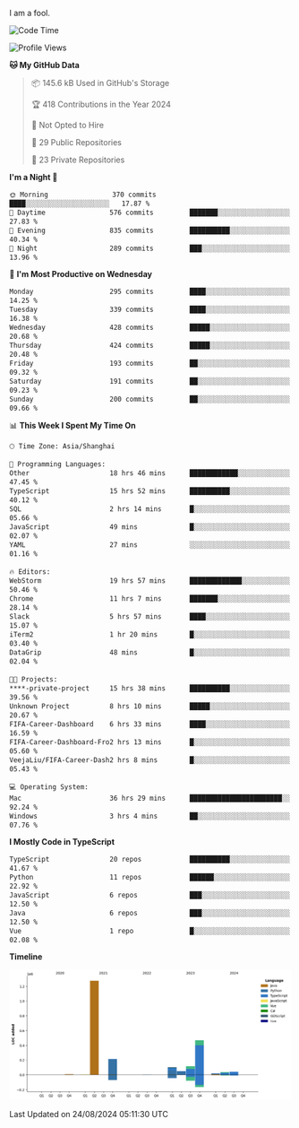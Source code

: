 I am a fool.

<!--START_SECTION:waka-->
![Code Time](http://img.shields.io/badge/Code%20Time-1%2C715%20hrs%2013%20mins-blue)

![Profile Views](http://img.shields.io/badge/Profile%20Views-3-blue)

**🐱 My GitHub Data** 

> 📦 145.6 kB Used in GitHub's Storage 
 > 
> 🏆 418 Contributions in the Year 2024
 > 
> 🚫 Not Opted to Hire
 > 
> 📜 29 Public Repositories 
 > 
> 🔑 23 Private Repositories 
 > 
**I'm a Night 🦉** 

```text
🌞 Morning                370 commits         ████░░░░░░░░░░░░░░░░░░░░░   17.87 % 
🌆 Daytime                576 commits         ███████░░░░░░░░░░░░░░░░░░   27.83 % 
🌃 Evening                835 commits         ██████████░░░░░░░░░░░░░░░   40.34 % 
🌙 Night                  289 commits         ███░░░░░░░░░░░░░░░░░░░░░░   13.96 % 
```
📅 **I'm Most Productive on Wednesday** 

```text
Monday                   295 commits         ████░░░░░░░░░░░░░░░░░░░░░   14.25 % 
Tuesday                  339 commits         ████░░░░░░░░░░░░░░░░░░░░░   16.38 % 
Wednesday                428 commits         █████░░░░░░░░░░░░░░░░░░░░   20.68 % 
Thursday                 424 commits         █████░░░░░░░░░░░░░░░░░░░░   20.48 % 
Friday                   193 commits         ██░░░░░░░░░░░░░░░░░░░░░░░   09.32 % 
Saturday                 191 commits         ██░░░░░░░░░░░░░░░░░░░░░░░   09.23 % 
Sunday                   200 commits         ██░░░░░░░░░░░░░░░░░░░░░░░   09.66 % 
```


📊 **This Week I Spent My Time On** 

```text
🕑︎ Time Zone: Asia/Shanghai

💬 Programming Languages: 
Other                    18 hrs 46 mins      ████████████░░░░░░░░░░░░░   47.45 % 
TypeScript               15 hrs 52 mins      ██████████░░░░░░░░░░░░░░░   40.12 % 
SQL                      2 hrs 14 mins       █░░░░░░░░░░░░░░░░░░░░░░░░   05.66 % 
JavaScript               49 mins             █░░░░░░░░░░░░░░░░░░░░░░░░   02.07 % 
YAML                     27 mins             ░░░░░░░░░░░░░░░░░░░░░░░░░   01.16 % 

🔥 Editors: 
WebStorm                 19 hrs 57 mins      █████████████░░░░░░░░░░░░   50.46 % 
Chrome                   11 hrs 7 mins       ███████░░░░░░░░░░░░░░░░░░   28.14 % 
Slack                    5 hrs 57 mins       ████░░░░░░░░░░░░░░░░░░░░░   15.07 % 
iTerm2                   1 hr 20 mins        █░░░░░░░░░░░░░░░░░░░░░░░░   03.40 % 
DataGrip                 48 mins             █░░░░░░░░░░░░░░░░░░░░░░░░   02.04 % 

🐱‍💻 Projects: 
****-private-project     15 hrs 38 mins      ██████████░░░░░░░░░░░░░░░   39.56 % 
Unknown Project          8 hrs 10 mins       █████░░░░░░░░░░░░░░░░░░░░   20.67 % 
FIFA-Career-Dashboard    6 hrs 33 mins       ████░░░░░░░░░░░░░░░░░░░░░   16.59 % 
FIFA-Career-Dashboard-Fro2 hrs 13 mins       █░░░░░░░░░░░░░░░░░░░░░░░░   05.60 % 
VeejaLiu/FIFA-Career-Dash2 hrs 8 mins        █░░░░░░░░░░░░░░░░░░░░░░░░   05.43 % 

💻 Operating System: 
Mac                      36 hrs 29 mins      ███████████████████████░░   92.24 % 
Windows                  3 hrs 4 mins        ██░░░░░░░░░░░░░░░░░░░░░░░   07.76 % 
```

**I Mostly Code in TypeScript** 

```text
TypeScript               20 repos            ██████████░░░░░░░░░░░░░░░   41.67 % 
Python                   11 repos            ██████░░░░░░░░░░░░░░░░░░░   22.92 % 
JavaScript               6 repos             ███░░░░░░░░░░░░░░░░░░░░░░   12.50 % 
Java                     6 repos             ███░░░░░░░░░░░░░░░░░░░░░░   12.50 % 
Vue                      1 repo              █░░░░░░░░░░░░░░░░░░░░░░░░   02.08 % 
```



**Timeline**

![Lines of Code chart](https://raw.githubusercontent.com/VeejaLiu/VeejaLiu/master/assets/bar_graph.png)


 Last Updated on 24/08/2024 05:11:30 UTC
<!--END_SECTION:waka-->
